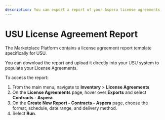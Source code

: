 ```yaml
---
description: You can export a report of your Aspera license agreements.
---
```


# USU License Agreement Report

The Marketplace Platform contains a license agreement report template specifically for USU.&#x20;

You can download the report and upload it directly into your USU system to populate your License Agreements.

To access the report:

1. From the main menu, navigate to **Inventory** > **License Agreements**.
2. On the **License Agreements** page, hover over **Exports** and select **Contracts - Aspera**.
3. On the **Create New Report - Contracts - Aspera** page, choose the format, schedule, date range, and delivery method.
4. Select **Run**.
